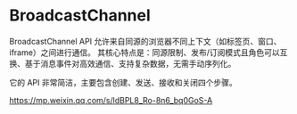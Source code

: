 # BroadcastChannel

BroadcastChannel API 允许来自同源的浏览器不同上下文（如标签页、窗口、iframe）之间进行通信。
其核心特点是：同源限制、发布/订阅模式且角色可以互换、基于消息事件对高效通信、支持复杂数据，无需手动序列化。

它的 API 非常简洁，主要包含创建、发送、接收和关闭四个步骤。

https://mp.weixin.qq.com/s/ldBPL8_Ro-8n6_bq0GoS-A